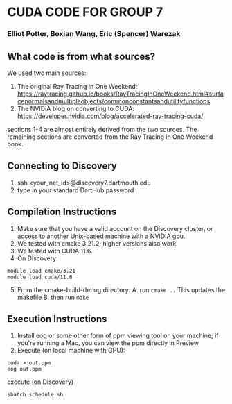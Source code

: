 # CUDA CODE FOR GROUP 7
### Elliot Potter, Boxian Wang, Eric (Spencer) Warezak

## What code is from what sources?
We used two main sources:
1. The original Ray Tracing in One Weekend: https://raytracing.github.io/books/RayTracingInOneWeekend.html#surfacenormalsandmultipleobjects/commonconstantsandutilityfunctions
2. The NVIDIA blog on converting to CUDA: https://developer.nvidia.com/blog/accelerated-ray-tracing-cuda/

sections 1-4 are almost entirely derived from the two sources.
The remaining sections are converted from the Ray Tracing in One Weekend book.

## Connecting to Discovery
1. ssh <your_net_id>@discovery7.dartmouth.edu
2. type in your standard DartHub password

## Compilation Instructions
1. Make sure that you have a valid account on the Discovery cluster, or access to another Unix-based machine with a NVIDIA gpu.
2. We tested with cmake 3.21.2; higher versions also work.
3. We tested with CUDA 11.6.
4. On Discovery:
```
module load cmake/3.21
module load cuda/11.6
```
5. From the cmake-build-debug directory:
    A. run `cmake ..` This updates the makefile
    B. then run `make`

## Execution Instructions
1. Install eog or some other form of ppm viewing tool on your machine; if you're running a Mac, you can view the ppm directly
    in Preview.
2. Execute (on local machine with GPU):
```
cuda > out.ppm
eog out.ppm
```
execute (on Discovery)
```
sbatch schedule.sh
```
